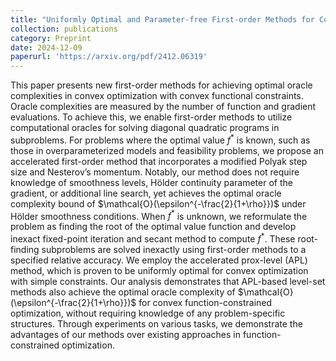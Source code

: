 ```yaml
---
title: "Uniformly Optimal and Parameter-free First-order Methods for Convex and Function-constrained Optimization"
collection: publications
category: Preprint
date: 2024-12-09
paperurl: 'https://arxiv.org/pdf/2412.06319'
---
```


This paper presents new first-order methods for achieving optimal oracle complexities in convex optimization with convex functional constraints. Oracle complexities are measured by the number of function
and gradient evaluations. To achieve this, we enable first-order methods to utilize computational oracles
for solving diagonal quadratic programs in subproblems. For problems where the optimal value $f^*$
is
known, such as those in overparameterized models and feasibility problems, we propose an accelerated
first-order method that incorporates a modified Polyak step size and Nesterov’s momentum. Notably, our
method does not require knowledge of smoothness levels, Hölder continuity parameter of the gradient, or
additional line search, yet achieves the optimal oracle complexity bound of $\mathcal{O}(\epsilon^{-\frac{2}{1+\rho}})$ under Hölder
smoothness conditions. When $f^*$ is unknown, we reformulate the problem as finding the root of the optimal value function and develop inexact fixed-point iteration and secant method to compute $f^*$. These
root-finding subproblems are solved inexactly using first-order methods to a specified relative accuracy.
We employ the accelerated prox-level (APL) method, which is proven to be uniformly optimal for convex optimization with simple constraints. Our analysis demonstrates that APL-based level-set methods
also achieve the optimal oracle complexity of $\mathcal{O}(\epsilon^{-\frac{2}{1+\rho}})$ for convex function-constrained optimization, without requiring knowledge of any problem-specific structures. Through experiments on various
tasks, we demonstrate the advantages of our methods over existing approaches in function-constrained
optimization.
